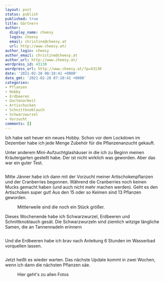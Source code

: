 ```yaml
---
layout: post
status: publish
published: true
title: Gärtnern
author:
  display_name: cheesy
  login: cheesy
  email: christine@cheesy.at
  url: http://www.cheesy.at/
author_login: cheesy
author_email: christine@cheesy.at
author_url: http://www.cheesy.at/
wordpress_id: 43130
wordpress_url: http://www.cheesy.at/?p=43130
date: '2021-02-28 08:10:41 +0000'
date_gmt: '2021-02-28 07:10:41 +0000'
categories:
- Pflanzen
- Hobby
- Erdbeeren
- Gartenarbeit
- Artischocken
- Schnittknoblauch
- Schwarzwurzel
- Vorzucht
comments: []
---
```

<!-- wp:paragraph -->
Ich habe seit heuer ein neues Hobby. Schon vor dem Lockdown im Dezember habe ich jede Menge Zubehör für die Pflanzenanzucht gekauft.
<!-- /wp:paragraph -->
<!-- wp:paragraph -->
Unter anderem Mini-Aufzuchtglashäuser in die ich zu Beginn meinen Kräutergarten gestellt habe. Der ist nicht wirklich was geworden. Aber das war ein guter Test.
<!-- /wp:paragraph -->
<!-- wp:image {"id":43115} -->
<figure class="wp-block-image"><img src="http://www.cheesy.at/wp-content/uploads/Ga%CC%88rtnern-001.jpg" alt="" class="wp-image-43115"></figure>
<!-- /wp:image -->
<!-- wp:paragraph -->
Mitte Jänner habe ich dann mit der Vorzucht meiner Artischokenpflanzen und der Cranberries begonnen. Während die Cranberries noch keinen Mucks gemacht haben (und auch nicht mehr machen werden). Geht es den Artischoken super gut! Aus den 15 oder so Keimen sind 13 Pflanzen geworden.
<!-- /wp:paragraph -->
<!-- wp:image {"id":43120} -->
<figure class="wp-block-image"><img src="http://www.cheesy.at/wp-content/uploads/Ga%CC%88rtnern-006.jpg" alt="" class="wp-image-43120"><br>
<figcaption>Mittlerweile sind die noch ein Stück größer.</figcaption>
</figure>
<!-- /wp:image -->
<!-- wp:paragraph -->
Dieses Wochenende habe ich Schwarzwurzel, Erdbeeren und Schnittknoblauch gesät.
<!-- /wp:paragraph -->
<!-- wp:paragraph -->
Die Schwarzwurzeln sind ziemlich witzige längliche Samen, die an Tannennadeln erinnern
<!-- /wp:paragraph -->
<!-- wp:image {"id":43125} -->
<figure class="wp-block-image"><img src="http://www.cheesy.at/wp-content/uploads/Ga%CC%88rtnern-011.jpg" alt="" class="wp-image-43125"></figure>
<!-- /wp:image -->
<!-- wp:paragraph -->
Und die Erdbeeren habe ich brav nach Anleitung 6 Stunden im Wasserbad vorquellen lassen.
<!-- /wp:paragraph -->
<!-- wp:image {"id":43124} -->
<figure class="wp-block-image"><img src="http://www.cheesy.at/wp-content/uploads/Ga%CC%88rtnern-010.jpg" alt="" class="wp-image-43124"></figure>
<!-- /wp:image -->
<!-- wp:paragraph -->
Jetzt heißt es wieder warten. Das nächste Update kommt in zwei Wochen, wenn ich dann die nächsten Pflanzen säe.
<!-- /wp:paragraph -->
<!-- wp:image {"id":43118,"linkDestination":"custom"} -->
<figure class="wp-block-image"><a href="http://www.cheesy.at/fotos/leben-in-belfast/2021-2/gaertnern/"><img src="http://www.cheesy.at/wp-content/uploads/Ga%CC%88rtnern-004.jpg" alt="" class="wp-image-43118"></a><br>
<figcaption>Hier geht's zu allen Fotos</figcaption>
</figure>
<!-- /wp:image -->
